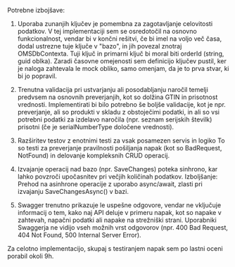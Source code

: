 Potrebne izbojšave:
1) Uporaba zunanjih ključev je pomembna za zagotavljanje celovitosti podatkov. 
V tej implementaciji sem se osredotočil na osnovno funkcionalnost, vendar bi v končni rešitvi, če bi imel na voljo več časa,
dodal ustrezne tuje ključe v "bazo", in jih povezal znotraj OMSDbContexta. Tuji ključ in primarni ključ bi moral biti orderId (string, guid oblka).
Zaradi časovne omejenosti sem definicijo ključev pustil, ker je naloga zahtevala le mock obliko, samo omenjam, da je to prva stvar, ki bi jo popravil.

3) Trenutna validacija pri ustvarjanju ali posodabljanju naročil temelji predvsem na osnovnih preverjanjih,
kot so dolžina GTIN in prisotnost vrednosti. Implementirati bi bilo potrebno še boljše validacije, kot je npr. preverjanje,
ali so produkti v skladu z obstoječimi podatki, in ali so vsi potrebni podatki za izdelavo naročila (npr. seznam serijskih številk) prisotni (če je serialNumberType določene vrednosti).

4) Razširitev testov z enotnimi testi za vsak posamezen servis in logiko
To so testi za preverjanje pravilnosti pošiljanja napak
(kot so BadRequest, NotFound) in delovanje kompleksnih CRUD operacij.

5) Izvajanje operacij nad bazo (npr. SaveChanges) poteka sinhrono, kar lahko povzroči upočasnitev pri večjih količinah podatkov.
Izboljšanje: Prehod na asinhrone operacije z uporabo async/await, zlasti pri izvajanju SaveChangesAsync() v bazi.

6) Swagger trenutno prikazuje le uspešne odgovore, vendar ne vključuje informacij o tem,
kako naj API deluje v primeru napak, kot so napake v zahtevah, napačni podatki ali napake na strežniški strani.
Uporabniki Swaggerja ne vidijo vseh možnih vrst odgovorov (npr. 400 Bad Request, 404 Not Found, 500 Internal Server Error).


Za celotno implementacijo, skupaj s testiranjem napak sem po lastni oceni porabil okoli 9h.


